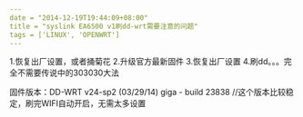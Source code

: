 ```yaml
---
date = "2014-12-19T19:44:09+08:00"
title = "syslink EA6500 v1刷dd-wrt需要注意的问题"
tags = ['LINUX', 'OPENWRT']
---
```


1.恢复出厂设置，或者捅菊花
2.升级官方最新固件
3.恢复出厂设置
4.刷dd。。。完全不需要传说中的303030大法<!--more-->

固件版本：DD-WRT v24-sp2 (03/29/14) giga - build 23838 //这个版本比较稳定，刷完WIFI自动开启，无需太多设置

&nbsp;
